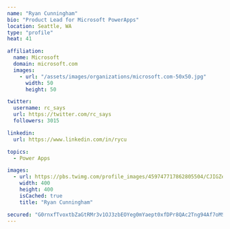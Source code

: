 ```yaml
---
name: "Ryan Cunningham"
bio: "Product Lead for Microsoft PowerApps"
location: Seattle, WA
type: "profile"
heat: 41

affiliation:
  name: Microsoft
  domain: microsoft.com
  images:
    - url: "/assets/images/organizations/microsoft.com-50x50.jpg"
      width: 50
      height: 50

twitter:
  username: rc_says
  url: https://twitter.com/rc_says
  followers: 3015

linkedin:
  url: https://www.linkedin.com/in/rycu

topics:
  - Power Apps

images:
  - url: https://pbs.twimg.com/profile_images/459747717862805504/CJIGZejd_400x400.png
    width: 400
    height: 400
    isCached: true
    title: "Ryan Cunningham"

secured: "G0rnxfTvoxtbZaGtRMr3v1OJ3zbEOYeg0mYaept0xfDPr8QAc2Tng94Af7oMSm9mEyiioTJgoavqMM3NA3uUxmXaaOUxxUlkbDS0ZqtsChLv1qmyguJcWbf2G/NTZHJImPWHvX1/obGzGPMlvbJdT6BZSySU5n40vagCTyYuztJ7Km9nBVcZt83zGcctNxNfFQWtMWta8mdGusiWqHG57oe9tL3aLtj8Ukyi51GWExFcY/wLz5V8/R+gZi1yZtK3FTCYBdlVIi1cvWvYEv9Y5TtiQwSnt3wuqoDxoDOHULOFxpoXXd8j1m5tHAhcSYTZNiYI4f0jmRrFSeFp21KXvHkpslhkV3nwsj7PzCCUYd4dUlT2APcpCY3wbqxvtjXGrFB3TPl6w3iH/ERR0h/xhaiZiORI2gScBUuvZ5TNrqg=;ty5WrtO14ZnX5MjxKcpyKw=="
---
```


